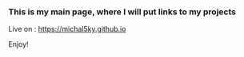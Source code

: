### This is my main page, where I will put links to my projects

Live on : https://michal5ky.github.io 

Enjoy!
